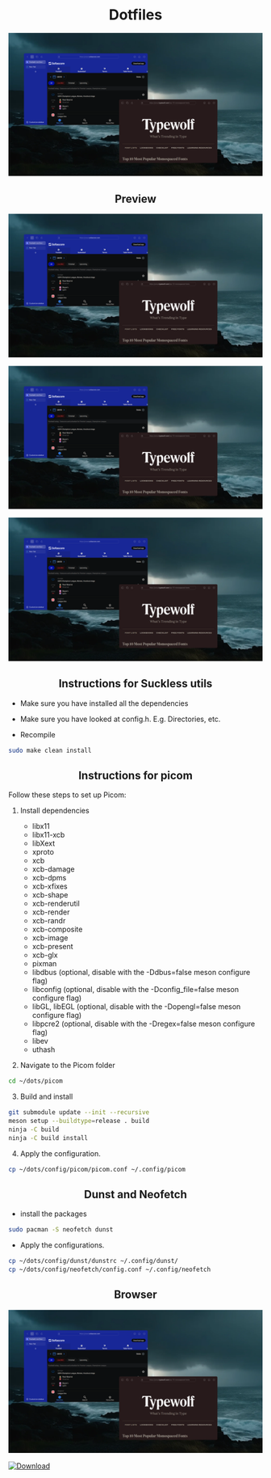 <h1 style="text-align:center;">Dotfiles</h1>


![Outcome](https://raw.githubusercontent.com/messi0887/Neptune/refs/heads/main/Preview.png)


<h2 style="text-align:center;">Preview</h2>


![Outcome](https://raw.githubusercontent.com/messi0887/Neptune/refs/heads/main/Preview.png)

![Outcome](https://raw.githubusercontent.com/messi0887/Neptune/refs/heads/main/Preview.png)

![Outcome](https://raw.githubusercontent.com/messi0887/Neptune/refs/heads/main/Preview.png)


<h2 style="text-align:center;">Instructions for Suckless utils</h2>


- Make sure you have installed all the dependencies 

- Make sure you have looked at config.h. E.g. Directories, etc.

- Recompile
```bash
sudo make clean install
```


<h2 style="text-align:center;">Instructions for picom</h2>


Follow these steps to set up Picom:


 1. Install dependencies 

    - libx11
    - libx11-xcb
    - libXext
    - xproto
    - xcb
    - xcb-damage
    - xcb-dpms
    - xcb-xfixes
    - xcb-shape
    - xcb-renderutil
    - xcb-render
    - xcb-randr
    - xcb-composite
    - xcb-image
    - xcb-present
    - xcb-glx
    - pixman
    - libdbus (optional, disable with the -Ddbus=false meson configure flag)
    - libconfig (optional, disable with the -Dconfig_file=false meson configure flag)
    - libGL, libEGL (optional, disable with the -Dopengl=false meson configure flag)
    - libpcre2 (optional, disable with the -Dregex=false meson configure flag)
    - libev
    - uthash


 2. Navigate to the Picom folder


```bash
cd ~/dots/picom
```


 3. Build and install


```bash
git submodule update --init --recursive
meson setup --buildtype=release . build
ninja -C build
ninja -C build install
```


 4. Apply the configuration.

```bash
cp ~/dots/config/picom/picom.conf ~/.config/picom
``` 


<h2 style="text-align:center;">Dunst and Neofetch</h2>


- install the packages 
```bash
sudo pacman -S neofetch dunst
```

- Apply the configurations.
```bash
cp ~/dots/config/dunst/dunstrc ~/.config/dunst/
cp ~/dots/config/neofetch/config.conf ~/.config/neofetch
```


<h2 style="text-align:center;">Browser</h2>


![Outcome](https://raw.githubusercontent.com/messi0887/Neptune/refs/heads/main/Preview.png)


[![Download](https://img.shields.io/badge/Download-blue?style=for-the-badge)](https://github.com/osvajac0/Neptune/)
